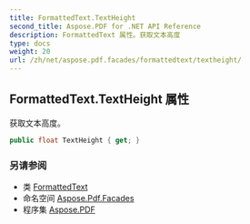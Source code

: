 ```yaml
---
title: FormattedText.TextHeight
second_title: Aspose.PDF for .NET API Reference
description: FormattedText 属性。获取文本高度
type: docs
weight: 20
url: /zh/net/aspose.pdf.facades/formattedtext/textheight/
---
```

## FormattedText.TextHeight 属性

获取文本高度。

```csharp
public float TextHeight { get; }
```

### 另请参阅

* 类 [FormattedText](../)
* 命名空间 [Aspose.Pdf.Facades](../../../aspose.pdf.facades/)
* 程序集 [Aspose.PDF](../../../)